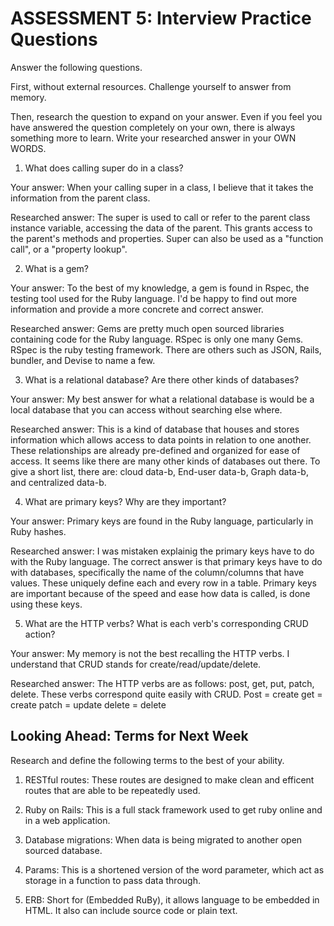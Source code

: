 # ASSESSMENT 5: Interview Practice Questions

Answer the following questions.

First, without external resources. Challenge yourself to answer from memory.

Then, research the question to expand on your answer. Even if you feel you have answered the question completely on your own, there is always something more to learn. Write your researched answer in your OWN WORDS.

1. What does calling super do in a class?

Your answer:
        When your calling super in a class, I believe that it takes the information from the parent class.

Researched answer:
        The super is used to call or refer to the parent class instance variable, accessing the data of the parent. This grants access to the parent's methods and properties. Super can also be used as a "function call", or a "property lookup".

2. What is a gem?


Your answer:
        To the best of my knowledge, a gem is found in Rspec, the testing tool used for the Ruby language. I'd be happy to find out more information and provide a more concrete and correct answer. 

Researched answer:
        Gems are pretty much open sourced libraries containing code for the Ruby language. RSpec is only one many Gems. RSpec is the ruby testing framework. There are others such as JSON, Rails, bundler, and Devise to name a few. 

3. What is a relational database? Are there other kinds of databases?

Your answer:
        My best answer for what a relational database is would be a local database that you can access without searching else where.

Researched answer:
        This is a kind of database that houses and stores information which allows access to data points in relation to one another. These relationships are already pre-defined and organized for ease of access.      It seems like there are many other kinds of databases out there. To give a short list, there are: cloud data-b, End-user data-b, Graph data-b, and centralized data-b.

4. What are primary keys? Why are they important?

Your answer:
        Primary keys are found in the Ruby language, particularly in Ruby hashes.

Researched answer:
        I was mistaken explainig the primary keys have to do with the Ruby language. The correct answer is that primary keys have to do with databases, specifically the name of the column/columns that have values. These uniquely define each and every row in a table. Primary keys are important because of the speed and ease how data is called, is done using these keys.

5. What are the HTTP verbs? What is each verb's corresponding CRUD action?

Your answer:
        My memory is not the best recalling the HTTP verbs. I understand that CRUD stands for create/read/update/delete.

Researched answer:
        The HTTP verbs are as follows: post, get, put, patch, delete. These verbs correspond quite easily with CRUD. 
        Post = create
        get = create
        patch = update
        delete = delete


## Looking Ahead: Terms for Next Week

Research and define the following terms to the best of your ability.

1. RESTful routes:
        These routes are designed to make clean and efficent routes that are able to be repeatedly used.

2. Ruby on Rails: 
        This is a full stack framework used to get ruby online and in a web application.

3. Database migrations:
        When data is being migrated to another open sourced database.

4. Params: 
        This is a shortened version of the word parameter, which act as storage in a function to pass data through.

5. ERB:
        Short for (Embedded RuBy), it allows language to be embedded in HTML. It also can include source code or plain text.

